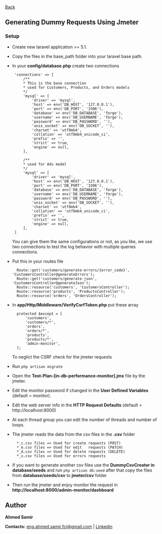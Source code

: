 <!--ts-->
   [Back](./../)
<!--te-->

## Generating Dummy Requests Using Jmeter

### Setup

 - Create new laravel application >= 5.1.
 - Copy the files in the base_path folder into your laravel base path.
 - In your **config/database.php** create two connections
	
    	'connections' => [
	        /**
			* This is the base connection
			* used for Customers, Products, and Orders models
			*/
			'mysql' => [
	            'driver' => 'mysql',
	            'host' => env('DB_HOST', '127.0.0.1'),
	            'port' => env('DB_PORT', '3306'),
	            'database' => env('DB_DATABASE', 'forge'),
	            'username' => env('DB_USERNAME', 'forge'),
	            'password' => env('DB_PASSWORD', ''),
	            'unix_socket' => env('DB_SOCKET', ''),
	            'charset' => 'utf8mb4',
	            'collation' => 'utf8mb4_unicode_ci',
	            'prefix' => '',
	            'strict' => true,
	            'engine' => null,
	        ],
	
	        /**
			* used for Ads model
			*/
			'mysql' => [
	            'driver' => 'mysql',
	            'host' => env('DB_HOST', '127.0.0.1'),
	            'port' => env('DB_PORT', '3306'),
	            'database' => env('DB_DATABASE', 'forge'),
	            'username' => env('DB_USERNAME', 'forge'),
	            'password' => env('DB_PASSWORD', ''),
	            'unix_socket' => env('DB_SOCKET', ''),
	            'charset' => 'utf8mb4',
	            'collation' => 'utf8mb4_unicode_ci',
	            'prefix' => '',
	            'strict' => true,
	            'engine' => null,
	        ],
		]

	You can give them the same configurations or not, as you like, we use two connections to test the log behavior with multiple queries connections.

- Put this in your routes file
	
		Route::get('customers/generate-errors/{error_code}', 'CustomersController@generateErrors');
		Route::get('customers/generate-json', 'CustomersController@generateJson');
		Route::resource('customers', 'CustomersController');
		Route::resource('products', 'ProductsController');
		Route::resource('orders', 'OrdersController');

- In **app/Http/Middleware/VerifyCsrfToken.php** put these array
	
		protected $except = [
			'customers',
			'customers/*',
			'orders',
			'orders/*',
			'products',
			'products/*',
			'admin-monitor',
		];

	To neglict the CSRF check for the jmeter requests

- Run ` php artisan migrate `
- Open the **Test-Plan-[in-db-performance-monitor].jmx** file by the jmeter.
- Edit the monitor password if changed in the **User Defined Variables** (default = monitor).
- Edit the web server info in the **HTTP Request Defaults** (default = http://localhost:8000)
- At each thread group you can edit the number of threads and number of loops.
- The jmeter reads the data from the csv files in the **.csv** folder

		*_c.csv files => Used for create requests (POST)
		*_e.csv files => Used for edit   requests (PATCH)
		*_d.csv files => Used for delete requests (DELETE)
		*_x.csv files => Used for errors requests
- If you want to generate another csv files use the **DummyCsvCreator in database/seeds** and run ` php artisan db:seed ` after that copy the files from **database/seeds/csv** to **jmeter/csv** folder
- Then run the jmeter and enjoy monitor the request in **http://localhost:8000/admin-monitor/dashboard**


## Author

**Ahmed Samir**

**Contacts:** [eng.ahmed.samir.fci@gmail.com](mailto:eng.ahmed.samir.fci@gmail.com) | [Linkedin](https://www.linkedin.com/in/ahmed-samir-58250284/)

